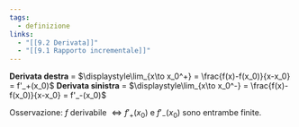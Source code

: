 ```yaml
---
tags:
  - definizione
links:
  - "[[9.2 Derivata]]"
  - "[[9.1 Rapporto incrementale]]"
---
```

**Derivata destra** = $\displaystyle\lim_{x\to x_0^+} = \frac{f(x)-f(x_0)}{x-x_0} = f'_+(x_0)$
**Derivata sinistra** = $\displaystyle\lim_{x\to x_0^-} = \frac{f(x)-f(x_0)}{x-x_0} = f'_-(x_0)$

Osservazione: $f$ derivabile $\iff f'_+(x_0)$ e $f'_-(x_0)$ sono entrambe finite.